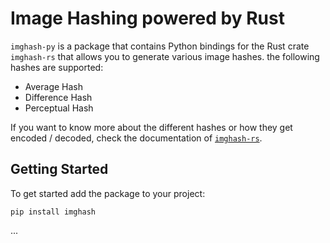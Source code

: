 # Image Hashing powered by Rust

`imghash-py` is a package that contains Python bindings for the Rust crate `imghash-rs` that allows you to generate various image hashes. the following hashes are supported:

* Average Hash
* Difference Hash
* Perceptual Hash

If you want to know more about the different hashes or how they get encoded / decoded, check the documentation of [`imghash-rs`](https://github.com/YannickAlex07/imghash-rs).

## Getting Started

To get started add the package to your project:

```shell
pip install imghash
```

...